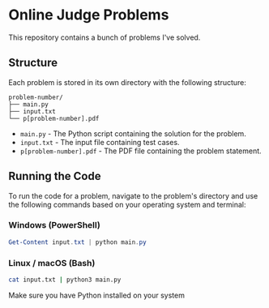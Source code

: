 # Online Judge Problems

This repository contains a bunch of problems I've solved.

## Structure

Each problem is stored in its own directory with the following structure:

```
problem-number/
├── main.py
├── input.txt
└── p[problem-number].pdf
```

- `main.py` - The Python script containing the solution for the problem.
- `input.txt` - The input file containing test cases.
- `p[problem-number].pdf` - The PDF file containing the problem statement.

## Running the Code

To run the code for a problem, navigate to the problem's directory and use the following commands based on your operating system and terminal:

### Windows (PowerShell)

```powershell
Get-Content input.txt | python main.py
```

### Linux / macOS (Bash)

```bash
cat input.txt | python3 main.py
```

Make sure you have Python installed on your system
